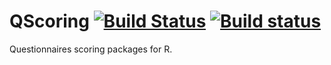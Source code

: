 QScoring [![Build Status](https://travis-ci.org/lbraglia/QScoring.svg)](https://travis-ci.org/lbraglia/QScoring) [![Build status](https://ci.appveyor.com/api/projects/status/fy0rdtjdfq99sg8p?svg=true)](https://ci.appveyor.com/project/lbraglia/qscoring)
========

Questionnaires scoring packages for R.
